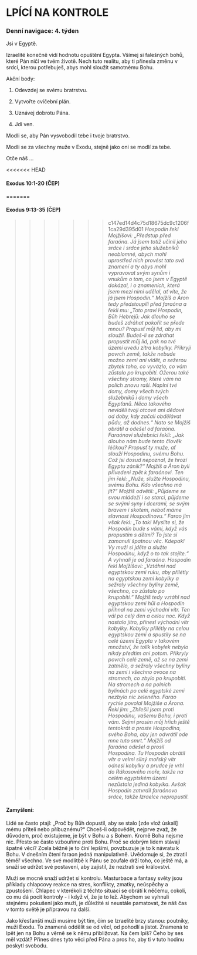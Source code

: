 # LPÍCÍ NA KONTROLE

### Denní navigace: 4. týden

Jsi v Egyptě.

Izraelité konečně vidí hodnotu opuštění Egypta. Všímej si falešných bohů, které Pán ničí ve tvém životě. Nech tuto realitu, aby ti přinesla změnu v srdci, kterou potřebuješ, abys mohl sloužit samotnému Bohu.

Akční body:
1. Odevzdej se svému bratrstvu.

2. Vytvořte cvičební plán.

3. Uznávej dobrotu Pána.

4. Jdi ven.

Modli se, aby Pán vysvobodil tebe i tvoje bratrstvo.

Modli se za všechny muže v Exodu, stejně jako oni se modlí za tebe.

Otče náš …


<<<<<<< HEAD
#### Exodus 10:1-20 (ČEP)
=======
#### Exodus 9:13-35 (ČEP)
>>>>>>> c147ed14d4c75d18675dc9c1206f1ca29d395d01
*Hospodin řekl Mojžíšovi: „Předstup před faraóna. Já jsem totiž učinil jeho srdce i srdce jeho služebníků neoblomné, abych mohl uprostřed nich provést tato svá znamení a ty abys mohl vypravovat svým synům i vnukům o tom, co jsem v Egyptě dokázal, i o znameních, která jsem mezi nimi udělal, ať víte, že já jsem Hospodin.“ Mojžíš a Áron tedy předstoupili před faraóna a řekli mu: „Toto praví Hospodin, Bůh Hebrejů: Jak dlouho se budeš zdráhat pokořit se přede mnou? Propusť můj lid, aby mi sloužil. Budeš-li se zdráhat propustit můj lid, pak na tvé území uvedu zítra kobylky. Přikryjí povrch země, takže nebude možno zemi ani vidět, a sežerou zbytek toho, co vyvázlo, co vám zůstalo po krupobití. Ožerou také všechny stromy, které vám na polích znovu raší. Naplní tvé domy, domy všech tvých služebníků i domy všech Egypťanů. Něco takového neviděli tvoji otcové ani dědové od doby, kdy začali obdělávat půdu, až dodnes.“ Nato se Mojžíš obrátil a odešel od faraóna. Faraónovi služebníci řekli: „Jak dlouho nám bude tento člověk léčkou? Propusť ty muže, ať slouží Hospodinu, svému Bohu. Což jsi dosud nepoznal, že hrozí Egyptu zánik?“ Mojžíš a Áron byli přivedeni zpět k faraónovi. Ten jim řekl: „Nuže, služte Hospodinu, svému Bohu. Kdo všechno má jít?“ Mojžíš odvětil: „Půjdeme se svou mládeží i se starci, půjdeme se svými syny i dcerami, se svým bravem i skotem, neboť máme slavnost Hospodinovu.“ Farao jim však řekl: „To tak! Myslíte si, že Hospodin bude s vámi, když vás propustím s dětmi? To jste si zamanuli špatnou věc. Kdepak! Vy muži si jděte a služte Hospodinu, když o to tak stojíte.“ A vyhnali je od faraóna. Hospodin řekl Mojžíšovi: „Vztáhni nad egyptskou zemi ruku, aby přilétly na egyptskou zemi kobylky a sežraly všechny byliny země, všechno, co zůstalo po krupobití.“ Mojžíš tedy vztáhl nad egyptskou zemi hůl a Hospodin přihnal na zemi východní vítr. Ten vál po celý den a celou noc. Když nastalo jitro, přinesl východní vítr kobylky. Kobylky přilétly na celou egyptskou zemi a spustily se na celé území Egypta v takovém množství, že tolik kobylek nebylo nikdy předtím ani potom. Přikryly povrch celé země, až se na zemi zatmělo, a sežraly všechny byliny na zemi i všechno ovoce na stromech, co zbylo po krupobití. Na stromech a na polních bylinách po celé egyptské zemi nezbylo nic zeleného. Farao rychle povolal Mojžíše a Árona. Řekl jim: „Zhřešil jsem proti Hospodinu, vašemu Bohu, i proti vám. Sejmi prosím můj hřích ještě tentokrát a proste Hospodina, svého Boha, aby jen odvrátil ode mne tuto smrt.“ Mojžíš od faraóna odešel a prosil Hospodina. Tu Hospodin obrátil vítr a velmi silný mořský vítr odnesl kobylky a prudce je vrhl do Rákosového moře, takže na celém egyptském území nezůstala jediná kobylka. Avšak Hospodin zatvrdil faraónovo srdce, takže Izraelce nepropustil.*

#### Zamyšlení:
Lidé se často ptají: „Proč by Bůh dopustil, aby se stalo [zde vlož úskalí] mému příteli nebo příbuznému?“ Chceš-li odpovědět, nejprve zvaž, že důvodem, proč existujeme, je být v Bohu a s Bohem. Kromě Boha nejsme nic. Přesto se často vzbouříme proti Bohu. Proč se dobrým lidem stávají špatné věci?  Zcela běžně je to činí lepšími, povzbuzuje je to k návratu k Bohu. V dnešním čtení faraon jedná manipulativně. Uvědomuje si, že ztratil téměř všechno. Ve své modlitbě k Pánu se zoufale drží toho, co ještě má, a snaží se udržet své postavení, aby zajistil, že neztratí své království.

Muži se mocně snaží udržet si kontrolu. Masturbace a fantasy světy jsou příklady chlapcovy reakce na stres, konflikty, zmatky, neúspěchy a zpustošení. Chlapec v kterékoli z těchto situací se obrátí k něčemu, cokoli, co mu dá pocit kontroly - i když ví, že je to lež. Abychom se vyhnuli stejnému pokušení jako muži, je důležité si neustále pamatovat, že náš čas v tomto světě je přípravou na další.

Jako křesťanští muži musíme být tím, čím se Izraelité brzy stanou: poutníky, muži Exodu. To znamená oddělit se od věcí, od pohodlí a jistot. Znamená to lpět jen na Bohu a věrně se k němu přibližovat. Na čem lpíš? Čeho by ses měl vzdát? Přines dnes tyto věci před Pána a pros ho, aby ti v tuto hodinu poskytl svobodu.   
